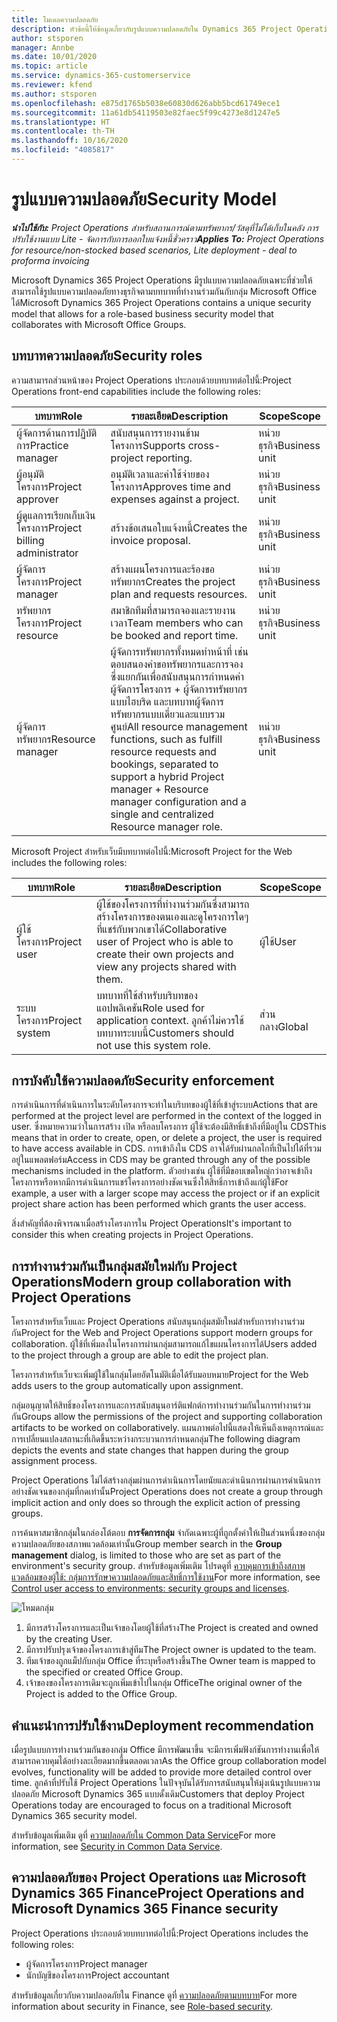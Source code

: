 ```yaml
---
title: โมเดลความปลอดภัย
description: หัวข้อนี้ให้ข้อมูลเกี่ยวกับรูปแบบความปลอดภัยใน Dynamics 365 Project Operations
author: stsporen
manager: Annbe
ms.date: 10/01/2020
ms.topic: article
ms.service: dynamics-365-customerservice
ms.reviewer: kfend
ms.author: stsporen
ms.openlocfilehash: e875d1765b5038e60830d626abb5bcd61749ece1
ms.sourcegitcommit: 11a61db54119503e82faec5f99c4273e8d1247e5
ms.translationtype: HT
ms.contentlocale: th-TH
ms.lasthandoff: 10/16/2020
ms.locfileid: "4085817"
---
```

# <a name="security-model"></a><span data-ttu-id="c5a37-103">รูปแบบความปลอดภัย</span><span class="sxs-lookup"><span data-stu-id="c5a37-103">Security Model</span></span>

<span data-ttu-id="c5a37-104">_**นำไปใช้กับ:** Project Operations สำหรับสถานการณ์ตามทรัพยากร/วัสดุที่ไม่ได้เก็บในคลัง การปรับใช้งานแบบ Lite - จัดการกับการออกใบแจ้งหนี้ชั่วคราว_</span><span class="sxs-lookup"><span data-stu-id="c5a37-104">_**Applies To:** Project Operations for resource/non-stocked based scenarios, Lite deployment - deal to proforma invoicing_</span></span>

<span data-ttu-id="c5a37-105">Microsoft Dynamics 365 Project Operations มีรูปแบบความปลอดภัยเฉพาะที่ช่วยให้สามารถใช้รูปแบบความปลอดภัยทางธุรกิจตามบทบาทที่ทำงานร่วมกันกับกลุ่ม Microsoft Office ได้</span><span class="sxs-lookup"><span data-stu-id="c5a37-105">Microsoft Dynamics 365 Project Operations contains a unique security model that allows for a role-based business security model that collaborates with Microsoft Office Groups.</span></span> 


## <a name="security-roles"></a><span data-ttu-id="c5a37-106">บทบาทความปลอดภัย</span><span class="sxs-lookup"><span data-stu-id="c5a37-106">Security roles</span></span>
<span data-ttu-id="c5a37-107">ความสามารถส่วนหน้าของ Project Operations ประกอบด้วยบทบาทต่อไปนี้:</span><span class="sxs-lookup"><span data-stu-id="c5a37-107">Project Operations front-end capabilities include the following roles:</span></span>

| <span data-ttu-id="c5a37-108">บทบาท</span><span class="sxs-lookup"><span data-stu-id="c5a37-108">Role</span></span>                          | <span data-ttu-id="c5a37-109">รายละเอียด</span><span class="sxs-lookup"><span data-stu-id="c5a37-109">Description</span></span>                                                                                                                                                                 | <span data-ttu-id="c5a37-110">Scope</span><span class="sxs-lookup"><span data-stu-id="c5a37-110">Scope</span></span> |
|-------------------------------|-----------------------------------------------------------------------------------------------------------------------------------------------------------------------------|------|
| <span data-ttu-id="c5a37-111">ผู้จัดการด้านการปฏิบัติการ</span><span class="sxs-lookup"><span data-stu-id="c5a37-111">Practice manager</span></span>              | <span data-ttu-id="c5a37-112">สนับสนุนการรายงานข้ามโครงการ</span><span class="sxs-lookup"><span data-stu-id="c5a37-112">Supports cross-project reporting.</span></span>                                                                                                            | <span data-ttu-id="c5a37-113">หน่วยธุรกิจ</span><span class="sxs-lookup"><span data-stu-id="c5a37-113">Business unit</span></span>              |
| <span data-ttu-id="c5a37-114">ผู้อนุมัติโครงการ</span><span class="sxs-lookup"><span data-stu-id="c5a37-114">Project approver</span></span>              | <span data-ttu-id="c5a37-115">อนุมัติเวลาและค่าใช้จ่ายของโครงการ</span><span class="sxs-lookup"><span data-stu-id="c5a37-115">Approves time and expenses against a project.</span></span>                                                                                                                              | <span data-ttu-id="c5a37-116">หน่วยธุรกิจ</span><span class="sxs-lookup"><span data-stu-id="c5a37-116">Business unit</span></span> |
| <span data-ttu-id="c5a37-117">ผู้ดูแลการเรียกเก็บเงินโครงการ</span><span class="sxs-lookup"><span data-stu-id="c5a37-117">Project billing administrator</span></span> | <span data-ttu-id="c5a37-118">สร้างข้อเสนอใบแจ้งหนี้</span><span class="sxs-lookup"><span data-stu-id="c5a37-118">Creates the invoice proposal.</span></span>                                                                                                                                                 | <span data-ttu-id="c5a37-119">หน่วยธุรกิจ</span><span class="sxs-lookup"><span data-stu-id="c5a37-119">Business unit</span></span> |
| <span data-ttu-id="c5a37-120">ผู้จัดการโครงการ</span><span class="sxs-lookup"><span data-stu-id="c5a37-120">Project manager</span></span>               | <span data-ttu-id="c5a37-121">สร้างแผนโครงการและร้องขอทรัพยากร</span><span class="sxs-lookup"><span data-stu-id="c5a37-121">Creates the project plan and requests resources.</span></span>                                                                                                                              | <span data-ttu-id="c5a37-122">หน่วยธุรกิจ</span><span class="sxs-lookup"><span data-stu-id="c5a37-122">Business unit</span></span> |
| <span data-ttu-id="c5a37-123">ทรัพยากรโครงการ</span><span class="sxs-lookup"><span data-stu-id="c5a37-123">Project resource</span></span>              | <span data-ttu-id="c5a37-124">สมาชิกทีมที่สามารถจองและรายงานเวลา</span><span class="sxs-lookup"><span data-stu-id="c5a37-124">Team members who can be booked and report time.</span></span>                                                                                                          | <span data-ttu-id="c5a37-125">หน่วยธุรกิจ</span><span class="sxs-lookup"><span data-stu-id="c5a37-125">Business unit</span></span>|
| <span data-ttu-id="c5a37-126">ผู้จัดการทรัพยากร</span><span class="sxs-lookup"><span data-stu-id="c5a37-126">Resource manager</span></span>              | <span data-ttu-id="c5a37-127">ผู้จัดการทรัพยากรทั้งหมดทำหน้าที่ เช่น ตอบสนองคำขอทรัพยากรและการจอง ซึ่งแยกกันเพื่อสนับสนุนการกำหนดค่าผู้จัดการโครงการ + ผู้จัดการทรัพยากรแบบไฮบริด และบทบาทผู้จัดการทรัพยากรแบบเดี่ยวและแบบรวมศูนย์</span><span class="sxs-lookup"><span data-stu-id="c5a37-127">All resource management functions, such as fulfill resource requests and bookings, separated to support a hybrid Project manager + Resource manager configuration and a single and centralized Resource manager role.</span></span> | <span data-ttu-id="c5a37-128">หน่วยธุรกิจ</span><span class="sxs-lookup"><span data-stu-id="c5a37-128">Business unit</span></span> |


<span data-ttu-id="c5a37-129">Microsoft Project สำหรับเว็บมีบทบาทต่อไปนี้:</span><span class="sxs-lookup"><span data-stu-id="c5a37-129">Microsoft Project for the Web includes the following roles:</span></span>

| <span data-ttu-id="c5a37-130">บทบาท</span><span class="sxs-lookup"><span data-stu-id="c5a37-130">Role</span></span>           | <span data-ttu-id="c5a37-131">รายละเอียด</span><span class="sxs-lookup"><span data-stu-id="c5a37-131">Description</span></span>                                                                                                        | <span data-ttu-id="c5a37-132">Scope</span><span class="sxs-lookup"><span data-stu-id="c5a37-132">Scope</span></span>  |
|----------------|--------------------------------------------------------------------------------------------------------------------|--------|
| <span data-ttu-id="c5a37-133">ผู้ใช้โครงการ</span><span class="sxs-lookup"><span data-stu-id="c5a37-133">Project user</span></span>   | <span data-ttu-id="c5a37-134">ผู้ใช้ของโครงการที่ทำงานร่วมกันซึ่งสามารถสร้างโครงการของตนเองและดูโครงการใดๆ ที่แชร์กับพวกเขาได้</span><span class="sxs-lookup"><span data-stu-id="c5a37-134">Collaborative user of Project   who is able to create their own projects and view any projects shared with   them.</span></span> | <span data-ttu-id="c5a37-135">ผู้ใช้</span><span class="sxs-lookup"><span data-stu-id="c5a37-135">User</span></span>   |
| <span data-ttu-id="c5a37-136">ระบบโครงการ</span><span class="sxs-lookup"><span data-stu-id="c5a37-136">Project system</span></span> | <span data-ttu-id="c5a37-137">บทบาทที่ใช้สำหรับบริบทของแอปพลิเคชัน</span><span class="sxs-lookup"><span data-stu-id="c5a37-137">Role used for application   context.</span></span> <span data-ttu-id="c5a37-138">ลูกค้าไม่ควรใช้บทบาทระบบนี้</span><span class="sxs-lookup"><span data-stu-id="c5a37-138">Customers should not use this system role.</span></span>                                    | <span data-ttu-id="c5a37-139">ส่วนกลาง</span><span class="sxs-lookup"><span data-stu-id="c5a37-139">Global</span></span> |

## <a name="security-enforcement"></a><span data-ttu-id="c5a37-140">การบังคับใช้ความปลอดภัย</span><span class="sxs-lookup"><span data-stu-id="c5a37-140">Security enforcement</span></span>
<span data-ttu-id="c5a37-141">การดำเนินการที่ดำเนินการในระดับโครงการจะทำในบริบทของผู้ใช้ที่เข้าสู่ระบบ</span><span class="sxs-lookup"><span data-stu-id="c5a37-141">Actions that are performed at the project level are performed in the context of the logged in user.</span></span> <span data-ttu-id="c5a37-142">ซึ่งหมายความว่าในการสร้าง เปิด หรือลบโครงการ ผู้ใช้จะต้องมีสิทธิ์เข้าถึงที่มีอยู่ใน CDS</span><span class="sxs-lookup"><span data-stu-id="c5a37-142">This means that in order to create, open, or delete a project, the user is required to have access available in CDS.</span></span> <span data-ttu-id="c5a37-143">การเข้าถึงใน CDS อาจได้รับผ่านกลไกที่เป็นไปได้ที่รวมอยู่ในแพลตฟอร์ม</span><span class="sxs-lookup"><span data-stu-id="c5a37-143">Access in CDS may be granted through any of the possible mechanisms included in the platform.</span></span> <span data-ttu-id="c5a37-144">ตัวอย่างเช่น ผู้ใช้ที่มีขอบเขตใหญ่กว่าอาจเข้าถึงโครงการหรือหากมีการดำเนินการแชร์โครงการอย่างชัดเจนซึ่งให้สิทธิ์การเข้าถึงแก่ผู้ใช้</span><span class="sxs-lookup"><span data-stu-id="c5a37-144">For example, a user with a larger scope may access the project or if an explicit project share action has been performed which grants the user access.</span></span>

<span data-ttu-id="c5a37-145">สิ่งสำคัญที่ต้องพิจารณาเมื่อสร้างโครงการใน Project Operations</span><span class="sxs-lookup"><span data-stu-id="c5a37-145">It's important to consider this when creating projects in Project Operations.</span></span>

## <a name="modern-group-collaboration-with-project-operations"></a><span data-ttu-id="c5a37-146">การทำงานร่วมกันเป็นกลุ่มสมัยใหม่กับ Project Operations</span><span class="sxs-lookup"><span data-stu-id="c5a37-146">Modern group collaboration with Project Operations</span></span>
<span data-ttu-id="c5a37-147">โครงการสำหรับเว็บและ Project Operations สนับสนุนกลุ่มสมัยใหม่สำหรับการทำงานร่วมกัน</span><span class="sxs-lookup"><span data-stu-id="c5a37-147">Project for the Web and Project Operations support modern groups for collaboration.</span></span> <span data-ttu-id="c5a37-148">ผู้ใช้ที่เพิ่มลงในโครงการผ่านกลุ่มสามารถแก้ไขแผนโครงการได้</span><span class="sxs-lookup"><span data-stu-id="c5a37-148">Users added to the project through a group are able to edit the project plan.</span></span>

<span data-ttu-id="c5a37-149">โครงการสำหรับเว็บจะเพิ่มผู้ใช้ในกลุ่มโดยอัตโนมัติเมื่อได้รับมอบหมาย</span><span class="sxs-lookup"><span data-stu-id="c5a37-149">Project for the Web adds users to the group automatically upon assignment.</span></span>

<span data-ttu-id="c5a37-150">กลุ่มอนุญาตให้สิทธิ์ของโครงการและการสนับสนุนอาร์ติแฟกต์การทำงานร่วมกันในการทำงานร่วมกัน</span><span class="sxs-lookup"><span data-stu-id="c5a37-150">Groups allow the permissions of the project and supporting collaboration artifacts to be worked on collaboratively.</span></span> <span data-ttu-id="c5a37-151">แผนภาพต่อไปนี้แสดงให้เห็นถึงเหตุการณ์และการเปลี่ยนแปลงสถานะที่เกิดขึ้นระหว่างกระบวนการกำหนดกลุ่ม</span><span class="sxs-lookup"><span data-stu-id="c5a37-151">The following diagram depicts the events and state changes that happen during the group assignment process.</span></span>

<span data-ttu-id="c5a37-152">Project Operations ไม่ได้สร้างกลุ่มผ่านการดำเนินการโดยนัยและดำเนินการผ่านการดำเนินการอย่างชัดเจนของกลุ่มที่กดเท่านั้น</span><span class="sxs-lookup"><span data-stu-id="c5a37-152">Project Operations does not create a group through implicit action and only does so through the explicit action of pressing groups.</span></span>

<span data-ttu-id="c5a37-153">การค้นหาสมาชิกกลุ่มในกล่องโต้ตอบ **การจัดการกลุ่ม** จำกัดเฉพาะผู้ที่ถูกตั้งค่าให้เป็นส่วนหนึ่งของกลุ่มความปลอดภัยของสภาพแวดล้อมเท่านั้น</span><span class="sxs-lookup"><span data-stu-id="c5a37-153">Group member search in the **Group management** dialog, is limited to those who are set as part of the environment's security group.</span></span> <span data-ttu-id="c5a37-154">สำหรับข้อมูลเพิ่มเติม โปรดดูที่ [ควบคุมการเข้าถึงสภาพแวดล้อมของผู้ใช้: กลุ่มการรักษาความปลอดภัยและสิทธิ์การใช้งาน](https://docs.microsoft.com/power-platform/admin/control-user-access)</span><span class="sxs-lookup"><span data-stu-id="c5a37-154">For more information, see [Control user access to environments: security groups and licenses](https://docs.microsoft.com/power-platform/admin/control-user-access).</span></span>

![โหมดกลุ่ม](./media/groupsmode.png)

1. <span data-ttu-id="c5a37-156">มีการสร้างโครงการและเป็นเจ้าของโดยผู้ใช้ที่สร้าง</span><span class="sxs-lookup"><span data-stu-id="c5a37-156">The Project is created and owned by the creating User.</span></span>
2. <span data-ttu-id="c5a37-157">มีการปรับปรุงเจ้าของโครงการเข้าสู่ทีม</span><span class="sxs-lookup"><span data-stu-id="c5a37-157">The Project owner is updated to the team.</span></span>
3. <span data-ttu-id="c5a37-158">ทีมเจ้าของถูกแม็ปกับกลุ่ม Office ที่ระบุหรือสร้างขึ้น</span><span class="sxs-lookup"><span data-stu-id="c5a37-158">The Owner team is mapped to the specified or created Office Group.</span></span>
4. <span data-ttu-id="c5a37-159">เจ้าของของโครงการเดิมจะถูกเพิ่มเข้าไปในกลุ่ม Office</span><span class="sxs-lookup"><span data-stu-id="c5a37-159">The original owner of the Project is added to the Office Group.</span></span>

## <a name="deployment-recommendation"></a><span data-ttu-id="c5a37-160">คำแนะนำการปรับใช้งาน</span><span class="sxs-lookup"><span data-stu-id="c5a37-160">Deployment recommendation</span></span>
<span data-ttu-id="c5a37-161">เมื่อรูปแบบการทำงานร่วมกันของกลุ่ม Office มีการพัฒนาขึ้น จะมีการเพิ่มฟังก์ชันการทำงานเพื่อให้สามารถควบคุมได้อย่างละเอียดมากขึ้นตลอดเวลา</span><span class="sxs-lookup"><span data-stu-id="c5a37-161">As the Office group collaboration model evolves, functionality will be added to provide more detailed control over time.</span></span> <span data-ttu-id="c5a37-162">ลูกค้าที่ปรับใช้ Project Operations ในปัจจุบันได้รับการสนับสนุนให้มุ่งเน้นรูปแบบความปลอดภัย Microsoft Dynamics 365 แบบดั้งเดิม</span><span class="sxs-lookup"><span data-stu-id="c5a37-162">Customers that deploy Project Operations today are encouraged to focus on a traditional Microsoft Dynamics 365 security model.</span></span>

<span data-ttu-id="c5a37-163">สำหรับข้อมูลเพิ่มเติม ดูที่ [ความปลอดภัยใน Common Data Service](https://docs.microsoft.com/power-platform/admin/wp-security)</span><span class="sxs-lookup"><span data-stu-id="c5a37-163">For more information, see [Security in Common Data Service](https://docs.microsoft.com/power-platform/admin/wp-security).</span></span>

## <a name="project-operations-and-microsoft-dynamics-365-finance-security"></a><span data-ttu-id="c5a37-164">ความปลอดภัยของ Project Operations และ Microsoft Dynamics 365 Finance</span><span class="sxs-lookup"><span data-stu-id="c5a37-164">Project Operations and Microsoft Dynamics 365 Finance security</span></span>
<span data-ttu-id="c5a37-165">Project Operations ประกอบด้วยบทบาทต่อไปนี้:</span><span class="sxs-lookup"><span data-stu-id="c5a37-165">Project Operations includes the following roles:</span></span>

- <span data-ttu-id="c5a37-166">ผู้จัดการโครงการ</span><span class="sxs-lookup"><span data-stu-id="c5a37-166">Project manager</span></span>
- <span data-ttu-id="c5a37-167">นักบัญชีของโครงการ</span><span class="sxs-lookup"><span data-stu-id="c5a37-167">Project accountant</span></span>

<span data-ttu-id="c5a37-168">สำหรับข้อมูลเกี่ยวกับความปลอดภัยใน Finance ดูที่ [ความปลอดภัยตามบทบาท](https://docs.microsoft.com/dynamics365/fin-ops-core/dev-itpro/sysadmin/role-based-security)</span><span class="sxs-lookup"><span data-stu-id="c5a37-168">For more information about security in Finance, see [Role-based security](https://docs.microsoft.com/dynamics365/fin-ops-core/dev-itpro/sysadmin/role-based-security).</span></span>


